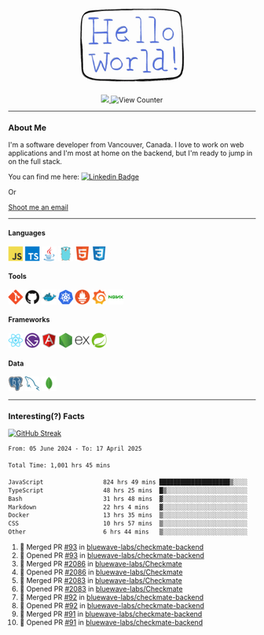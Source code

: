 <div align="center">
    <img src="./img/hello_world.webp" height="200px" width="">
    <div>
        <a href="https://www.linkedin.com/in/ajhollid">
            <img src="https://img.shields.io/badge/LinkedIn-blue"/>
        </a>
        <img src="https://komarev.com/ghpvc/?username=ajhollid&color=yellow" alt="View Counter">
    </div>
</div>

---

### About Me

I'm a software developer from Vancouver, Canada. I love to work on web applications and I'm most at home on the backend, but I'm ready to jump in on the full stack.

You can find me here: [![Linkedin Badge](https://img.shields.io/badge/-ajhollid-blue?style=flat&logo=Linkedin&logoColor=white)](https://www.linkedin.com/in/ajhollid)

Or

[Shoot me an email](mailto:ajhollid@gmail.com)

---

#### Languages

<div>
    <img src="./img/devicons/javascript-original.svg" width=30 height=30 alt="JavaScript">
    <img src="/img/devicons/typescript-original.svg" width=30 height=30 alt="TypeScript">
    <img src="./img/devicons/java-original.svg" width=30 height=30 alt="Java">
    <img src="./img/devicons/go-original.svg" width=30 height=30 alt="Golang">
    <img src="./img/devicons/html5-original.svg" width=30 height=30 alt="HTML 5">
    <img src="./img/devicons/css3-original.svg" width=30 height=30 alt="CSS 3">
</div>

#### Tools

<div>
    <img src="./img/devicons/git-original.svg" width=30 height=30 alt="Git">
    <img src="./img/devicons/github-original.svg" width=30 height=30 alt="Github">
    <img src="./img/devicons/docker-original.svg" width=30 
    height=30 alt="Docker">
    <img src="./img/devicons/kubernetes-original.svg" width=30 height=30 alt="K8">
    <img src="./img/devicons/prometheus-original.svg" width=30 height=30 alt="Prometheus">
    <img src="./img/devicons/grafana-original.svg" width=30 height=30 alt="Grafana">
    <img src="./img/devicons/nginx-original.svg" width=30 height=30 alt="Nginx">
</div>

#### Frameworks

<div>
    <img src="./img/devicons/react-original.svg" width=30 height=30 alt="React">
    <img src="./img/devicons/gatsby-original.svg" width=30 height=30 alt="Gatsby">
    <img src="./img/devicons/angularjs-original.svg" width=30 height=30 alt="AngularJS">
    <img src="./img/devicons/nodejs-original.svg" width=30 height=30 alt="NodeJS">
    <img src="./img/devicons/express-original.svg" width=30 height=30 alt="Express">
    <img src="./img/devicons/spring-original.svg" width=30 height=30 alt="Spring">
</div>

#### Data

<div>
    <img src="./img/devicons/postgresql-original.svg" width=30 height=30 alt="Postgresql">
    <img src="./img/devicons/mysql-original.svg" width=30 height=30 alt="Mysql">
    <img src="./img/devicons/mongodb-original.svg" width=30 height=30 alt="MongoDB">
</div>

---

### Interesting(?) Facts

[![GitHub Streak](http://github-readme-streak-stats.herokuapp.com?user=ajhollid)](https://git.io/streak-stats)

 <!--START_SECTION:waka-->

```txt
From: 05 June 2024 - To: 17 April 2025

Total Time: 1,001 hrs 45 mins

JavaScript                 824 hrs 49 mins ████████████████████▒░░░░   81.79 %
TypeScript                 48 hrs 25 mins  █▒░░░░░░░░░░░░░░░░░░░░░░░   04.80 %
Bash                       31 hrs 48 mins  ▓░░░░░░░░░░░░░░░░░░░░░░░░   03.15 %
Markdown                   22 hrs 4 mins   ▓░░░░░░░░░░░░░░░░░░░░░░░░   02.19 %
Docker                     13 hrs 35 mins  ▒░░░░░░░░░░░░░░░░░░░░░░░░   01.35 %
CSS                        10 hrs 57 mins  ▒░░░░░░░░░░░░░░░░░░░░░░░░   01.09 %
Other                      6 hrs 44 mins   ▒░░░░░░░░░░░░░░░░░░░░░░░░   00.67 %
```

<!--END_SECTION:waka-->


<!--START_SECTION:activity-->
1. 🎉 Merged PR [#93](https://github.com/bluewave-labs/checkmate-backend/pull/93) in [bluewave-labs/checkmate-backend](https://github.com/bluewave-labs/checkmate-backend)
2. 💪 Opened PR [#93](https://github.com/bluewave-labs/checkmate-backend/pull/93) in [bluewave-labs/checkmate-backend](https://github.com/bluewave-labs/checkmate-backend)
3. 🎉 Merged PR [#2086](https://github.com/bluewave-labs/Checkmate/pull/2086) in [bluewave-labs/Checkmate](https://github.com/bluewave-labs/Checkmate)
4. 💪 Opened PR [#2086](https://github.com/bluewave-labs/Checkmate/pull/2086) in [bluewave-labs/Checkmate](https://github.com/bluewave-labs/Checkmate)
5. 🎉 Merged PR [#2083](https://github.com/bluewave-labs/Checkmate/pull/2083) in [bluewave-labs/Checkmate](https://github.com/bluewave-labs/Checkmate)
6. 💪 Opened PR [#2083](https://github.com/bluewave-labs/Checkmate/pull/2083) in [bluewave-labs/Checkmate](https://github.com/bluewave-labs/Checkmate)
7. 🎉 Merged PR [#92](https://github.com/bluewave-labs/checkmate-backend/pull/92) in [bluewave-labs/checkmate-backend](https://github.com/bluewave-labs/checkmate-backend)
8. 💪 Opened PR [#92](https://github.com/bluewave-labs/checkmate-backend/pull/92) in [bluewave-labs/checkmate-backend](https://github.com/bluewave-labs/checkmate-backend)
9. 🎉 Merged PR [#91](https://github.com/bluewave-labs/checkmate-backend/pull/91) in [bluewave-labs/checkmate-backend](https://github.com/bluewave-labs/checkmate-backend)
10. 💪 Opened PR [#91](https://github.com/bluewave-labs/checkmate-backend/pull/91) in [bluewave-labs/checkmate-backend](https://github.com/bluewave-labs/checkmate-backend)
<!--END_SECTION:activity-->
